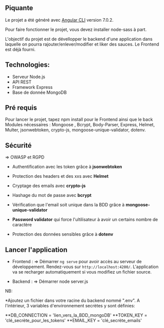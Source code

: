 ## Piquante

Le projet a été généré avec [Angular CLI](https://github.com/angular/angular-cli) version 7.0.2.

Pour faire fonctionner le projet, vous devez installer node-sass à part.

L'objectif du projet est de dévellopper le backend d'une application dans laquelle on pourra rajouter/enlever/modifier et liker des sauces.
Le Frontend est déjà fourni.

## Technologies:

* Serveur Node.js
* API REST
* Framework Express
* Base de donnée MongoDB

## Pré requis 
Pour lancer le projet, tapez npm install pour le Frontend ainsi que le back
Modules nécessaires : Mongoose , Bcrypt, Body-Parser, Express, Helmet, Multer, jsonwebtoken, crypto-js, mongoose-unique-validator, dotenv.

## Sécurité 

=> OWASP et RGPD

* Authentification avec les token grâce à __jsonwebtoken__

* Protection des headers et des xxs avec __Helmet__

* Cryptage des emails avec __crypto-js__

* Hashage du mot de passe avec __bcrypt__

* Vérification que l'email soit unique dans la BDD grâce à __mongoose-unique-validator__

* __Password validator__ qui force l'ultilisateur à avoir un certains nombre de caractère

* Protection des données sensibles grâce à __dotenv__

## Lancer l'application

* Frontend :
=> Démarrer `ng serve` pour avoir accès au serveur de développement. Rendez-vous sur `http://localhost:4200/`. L'application va se recharger automatiquement si vous modifiez un fichier source.

* Backend :
=> Démarrer node server.js 


NB:

*Ajoutez un fichier dans votre racine du backend nommé ".env". A l'intérieur, 3 variables d'environnement secrètes y sont définies:

**DB_CONNECTION = 'lien_vers_la_BDD_mongoDB'
**TOKEN_KEY = 'clé_secrète_pour_les_tokens'
**EMAIL_KEY = 'clé_secrète_emails'
